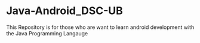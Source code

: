 # Java-Android_DSC-UB
This Repository is for those who are want to learn android development with the Java Programming Langauge
